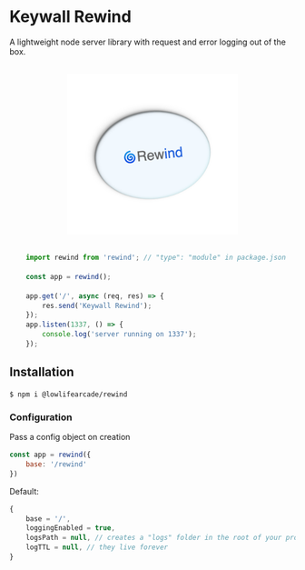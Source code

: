 # Keywall Rewind

A lightweight node server library with request and error logging out of the box.

<br />
<div style="display:flex;justify-content:center;">
    <img src="rewind-logo.png" alt="drawing" width="300"/>
</div>
<br />

```js
    import rewind from 'rewind'; // "type": "module" in package.json

    const app = rewind();
    
    app.get('/', async (req, res) => {
        res.send('Keywall Rewind');
    });
    app.listen(1337, () => {
        console.log('server running on 1337');
    });
```

## Installation

```console
$ npm i @lowlifearcade/rewind
```

### Configuration

Pass a config object on creation

```js
const app = rewind({
    base: '/rewind'
})
```

Default:
```js
{ 
    base = '/', 
    loggingEnabled = true,
    logsPath = null, // creates a "logs" folder in the root of your project
    logTTL = null, // they live forever
}
```
